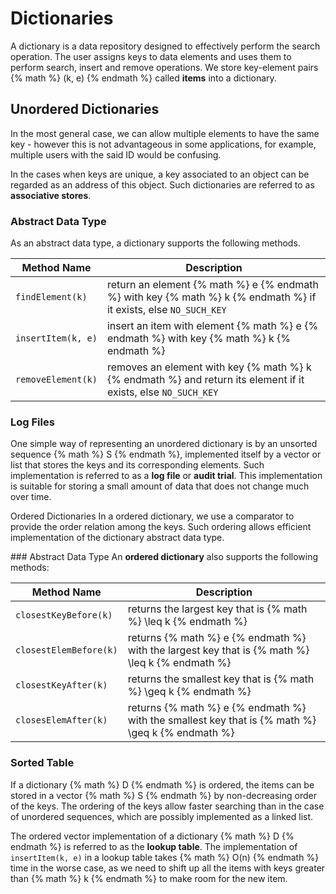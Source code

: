 # Dictionaries

A dictionary is a data repository designed to effectively perform the search operation. The user assigns keys to data elements and uses them to perform search, insert and remove operations. We store key-element pairs {% math %} (k, e) {% endmath %} called **items** into a dictionary.

## Unordered Dictionaries
In the most general case, we can allow multiple elements to have the same key - however this is not advantageous in some applications, for example, multiple users with the said ID would be confusing.

In the cases when keys are unique, a key associated to an object can be regarded as an address of this object. Such dictionaries are referred to as **associative stores**.

### Abstract Data Type
As an abstract data type, a dictionary supports the following methods.

| Method Name | Description |
| ----------- | ----------- |
| `findElement(k)` | return an element {% math %} e {% endmath %} with key {% math %} k {% endmath %} if it exists, else `NO_SUCH_KEY` |
| `insertItem(k, e)` | insert an item with element {% math %} e {% endmath %} with key {% math %} k {% endmath %}|
| `removeElement(k)` | removes an element with key {% math %} k {% endmath %} and return its element if it exists, else `NO_SUCH_KEY` |

### Log Files
One simple way of representing an unordered dictionary is by an unsorted sequence {% math %} S {% endmath %}, implemented itself by a vector or list that stores the keys and its corresponding elements. Such implementation is referred to as a **log file** or **audit trial**. This implementation is suitable for storing a small amount of data that does not change much over time.

Ordered Dictionaries
In a ordered dictionary, we use a comparator to provide the order relation among the keys. Such ordering allows efficient implementation of the dictionary abstract data type.

### Abstract Data Type
An **ordered dictionary** also supports the following methods:

| Method Name | Description |
| ----------- | ----------- |
| `closestKeyBefore(k)` | returns the largest key that is {% math %} \leq k {% endmath %} |
| `closestElemBefore(k)` | returns {% math %} e {% endmath %} with the largest key that is {% math %} \leq k {% endmath %} |
| `closestKeyAfter(k)` | returns the smallest key that is {% math %} \geq k {% endmath %} |
| `closesElemAfter(k)` | returns {% math %} e {% endmath %} with the smallest key that is {% math %} \geq k {% endmath %} |

### Sorted Table
If a dictionary {% math %} D {% endmath %} is ordered, the items can be stored in a vector {% math %} S {% endmath %} by non-decreasing order of the keys. The ordering of the keys allow faster searching than in the case of unordered sequences, which are possibly implemented as a linked list.

The ordered vector implementation of a dictionary {% math %} D {% endmath %} is referred to as the **lookup table**. The implementation of `insertItem(k, e)` in a lookup table takes {% math %} O(n) {% endmath %} time in the worse case, as we need to shift up all the items with keys greater than {% math %} k {% endmath %} to make room for the new item.